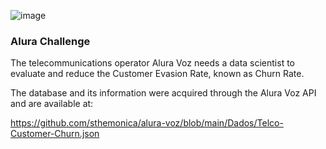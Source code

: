 ![image](https://user-images.githubusercontent.com/64717231/233198006-669087a8-aced-4dd6-abd6-e3d4c5046460.png)

### Alura Challenge

The telecommunications operator Alura Voz needs a data scientist to evaluate and reduce the Customer Evasion Rate, known as Churn Rate.

The database and its information were acquired through the Alura Voz API and are available at:

https://github.com/sthemonica/alura-voz/blob/main/Dados/Telco-Customer-Churn.json
